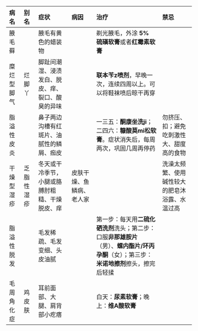 

病名|别名|症状|病因|治疗|禁忌
:-|:-|:-|:-|:-|:-|
腋毛藓||腋毛有黄色的蜡装物||剃光腋毛，外涂 **5% 硫磺软膏**或者**红霉素软膏**|
糜烂型脚气|烂脚丫|脚趾间潮湿、浸渍发白、脱皮、痒、裂口、酸臭的异味||**联本苄z喷剂**，早晚一次，连续四周以上。可以将鞋袜喷后晾干再穿|
脂溢性皮炎||鼻子两边沟槽有红斑片、油腻性的鳞屑、痂皮||一三五：**酮康坐洗ji**；二四六：**糠酸莫mi松软膏**。症状消失后，每周两次，巩固几周再停药|勿挤压、扣；避免吃刺激性大、甜度高的食物
干燥型湿疹|乏脂性湿疹|冬天或干冷季节，小腿或胳膊肘粗糙、干燥脱皮、痒|皮肤干燥、鱼鳞病、老人家||洗澡太频繁、使用碱性较大的肥皂沐浴露、水温过高
脂溢性脱发||毛发稀疏、毛发变细、头皮油腻||第一步：每天用**二硫化硒洗剂**洗头；第二步：口服**非那雄胺片**（男）、**螺内酯片/环丙孕酮**（女）；第三步：**米诺地擦剂**擦头，擦完后轻揉|
毛周角化症|鸡皮肤|耳前面部、大腿、肩背部小疙瘩||白天：**尿素软膏**；晚上：**维A酸软膏**|